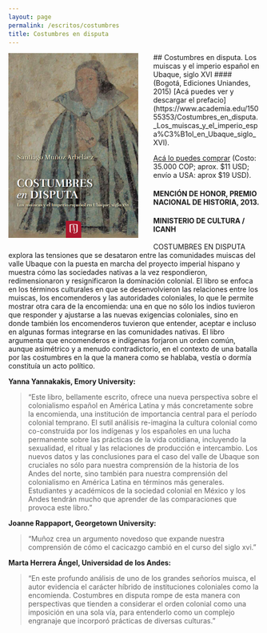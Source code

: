 ```yaml
---
layout: page
permalink: /escritos/costumbres
title: Costumbres en disputa
---
```

<img src="/img/costumbres.png" style="width: 260px; margin-right: 30px; margin-bottom: 10px;" align="left" />
## Costumbres en disputa. Los muiscas y el imperio español en Ubaque, siglo XVI
#### (Bogotá, Ediciones Uniandes, 2015)
[Acá puedes ver y descargar el prefacio](https://www.academia.edu/15055353/Costumbres_en_disputa._Los_muiscas_y_el_imperio_espa%C3%B1ol_en_Ubaque_siglo_XVI).

[Acá lo puedes comprar](http://libreria.uniandes.edu.co/index.php?page=shop.product_details&flypage=publicaciones&product_id=42980&category_id=9&manufacturer_id=0&option=com_virtuemart&Itemid=26) (Costo: 35.000 COP; aprox. $11 USD; envío a USA: aprox $19 USD).

#### MENCIÓN DE HONOR, PREMIO NACIONAL DE HISTORIA, 2013.
#### MINISTERIO DE CULTURA / ICANH

COSTUMBRES EN DISPUTA explora las tensiones que se desataron entre las comunidades muiscas del valle Ubaque con la puesta en marcha del proyecto imperial hispano y muestra cómo las sociedades nativas a la vez respondieron, redimensionaron y resignificaron la dominación colonial. El libro se enfoca en los términos culturales en que se desenvolvieron las relaciones entre los muiscas, los encomenderos y las autoridades coloniales, lo que le permite mostrar otra cara de la encomienda: una en que no sólo los indios tuvieron que responder y ajustarse a las nuevas exigencias coloniales, sino en donde también los encomenderos tuvieron que entender, aceptar e incluso en algunas formas integrarse en las comunidades nativas. El libro argumenta que encomenderos e indígenas forjaron un orden común, aunque asimétrico y a menudo contradictorio, en el contexto de una batalla por las costumbres en la que la manera como se hablaba, vestía o dormía constituía un acto político.

**Yanna Yannakakis, Emory University:**
> “Este libro, bellamente escrito, ofrece una nueva perspectiva sobre el colonialismo español en América Latina y más concretamente sobre la encomienda, una institución de importancia central para el período colonial temprano. El sutil análisis re-imagina la cultura colonial como co-construida por los indígenas y los españoles en una lucha permanente sobre las prácticas de la vida cotidiana, incluyendo la sexualidad, el ritual y las relaciones de producción e intercambio. Los nuevos datos y las conclusiones para el caso del valle de Ubaque son cruciales no sólo para nuestra comprensión de la historia de los Andes del norte, sino también para nuestra comprensión del colonialismo en América Latina en términos más generales. Estudiantes y académicos de la sociedad colonial en México y los Andes tendrán mucho que aprender de las comparaciones que provoca este libro.”

**Joanne Rappaport, Georgetown University:**
> “Muñoz crea un argumento novedoso que expande nuestra comprensión de cómo el cacicazgo cambió en el curso del siglo xvi.”

**Marta Herrera Ángel, Universidad de los Andes:**
> “En este profundo análisis de uno de los grandes señoríos muisca, el autor evidencia el carácter híbrido de instituciones coloniales como la encomienda. Costumbres en disputa rompe de esta manera con perspectivas que tienden a considerar el orden colonial como una imposición en una sola vía, para entenderlo como un complejo engranaje que incorporó prácticas de diversas culturas.”
